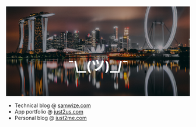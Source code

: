 ![](https://github.com/samwize/samwize/blob/master/singapore.jpg?raw=true)

- Technical blog @ [samwize.com](https://samwize.com)
- App portfolio @ [just2us.com](https://just2us.com)
- Personal blog @ [just2me.com](https://just2me.com)
